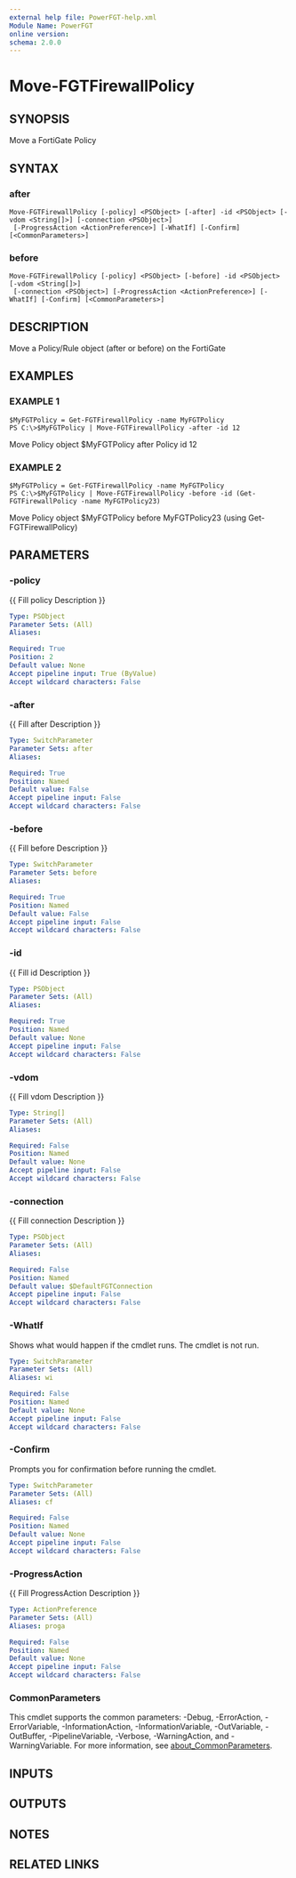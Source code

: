 ```yaml
---
external help file: PowerFGT-help.xml
Module Name: PowerFGT
online version:
schema: 2.0.0
---
```


# Move-FGTFirewallPolicy

## SYNOPSIS
Move a FortiGate Policy

## SYNTAX

### after
```
Move-FGTFirewallPolicy [-policy] <PSObject> [-after] -id <PSObject> [-vdom <String[]>] [-connection <PSObject>]
 [-ProgressAction <ActionPreference>] [-WhatIf] [-Confirm] [<CommonParameters>]
```

### before
```
Move-FGTFirewallPolicy [-policy] <PSObject> [-before] -id <PSObject> [-vdom <String[]>]
 [-connection <PSObject>] [-ProgressAction <ActionPreference>] [-WhatIf] [-Confirm] [<CommonParameters>]
```

## DESCRIPTION
Move a Policy/Rule object (after or before) on the FortiGate

## EXAMPLES

### EXAMPLE 1
```
$MyFGTPolicy = Get-FGTFirewallPolicy -name MyFGTPolicy
PS C:\>$MyFGTPolicy | Move-FGTFirewallPolicy -after -id 12
```

Move Policy object $MyFGTPolicy after Policy id 12

### EXAMPLE 2
```
$MyFGTPolicy = Get-FGTFirewallPolicy -name MyFGTPolicy
PS C:\>$MyFGTPolicy | Move-FGTFirewallPolicy -before -id (Get-FGTFirewallPolicy -name MyFGTPolicy23)
```

Move Policy object $MyFGTPolicy before MyFGTPolicy23 (using Get-FGTFirewallPolicy)

## PARAMETERS

### -policy
{{ Fill policy Description }}

```yaml
Type: PSObject
Parameter Sets: (All)
Aliases:

Required: True
Position: 2
Default value: None
Accept pipeline input: True (ByValue)
Accept wildcard characters: False
```

### -after
{{ Fill after Description }}

```yaml
Type: SwitchParameter
Parameter Sets: after
Aliases:

Required: True
Position: Named
Default value: False
Accept pipeline input: False
Accept wildcard characters: False
```

### -before
{{ Fill before Description }}

```yaml
Type: SwitchParameter
Parameter Sets: before
Aliases:

Required: True
Position: Named
Default value: False
Accept pipeline input: False
Accept wildcard characters: False
```

### -id
{{ Fill id Description }}

```yaml
Type: PSObject
Parameter Sets: (All)
Aliases:

Required: True
Position: Named
Default value: None
Accept pipeline input: False
Accept wildcard characters: False
```

### -vdom
{{ Fill vdom Description }}

```yaml
Type: String[]
Parameter Sets: (All)
Aliases:

Required: False
Position: Named
Default value: None
Accept pipeline input: False
Accept wildcard characters: False
```

### -connection
{{ Fill connection Description }}

```yaml
Type: PSObject
Parameter Sets: (All)
Aliases:

Required: False
Position: Named
Default value: $DefaultFGTConnection
Accept pipeline input: False
Accept wildcard characters: False
```

### -WhatIf
Shows what would happen if the cmdlet runs.
The cmdlet is not run.

```yaml
Type: SwitchParameter
Parameter Sets: (All)
Aliases: wi

Required: False
Position: Named
Default value: None
Accept pipeline input: False
Accept wildcard characters: False
```

### -Confirm
Prompts you for confirmation before running the cmdlet.

```yaml
Type: SwitchParameter
Parameter Sets: (All)
Aliases: cf

Required: False
Position: Named
Default value: None
Accept pipeline input: False
Accept wildcard characters: False
```

### -ProgressAction
{{ Fill ProgressAction Description }}

```yaml
Type: ActionPreference
Parameter Sets: (All)
Aliases: proga

Required: False
Position: Named
Default value: None
Accept pipeline input: False
Accept wildcard characters: False
```

### CommonParameters
This cmdlet supports the common parameters: -Debug, -ErrorAction, -ErrorVariable, -InformationAction, -InformationVariable, -OutVariable, -OutBuffer, -PipelineVariable, -Verbose, -WarningAction, and -WarningVariable. For more information, see [about_CommonParameters](http://go.microsoft.com/fwlink/?LinkID=113216).

## INPUTS

## OUTPUTS

## NOTES

## RELATED LINKS
